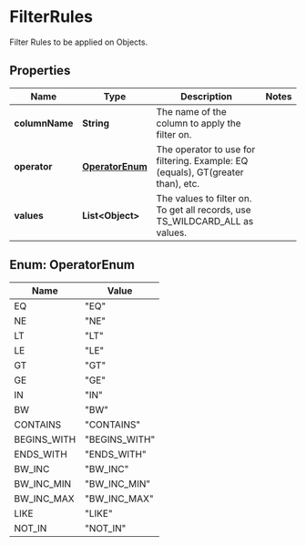 

# FilterRules

Filter Rules to be applied on Objects.

## Properties

| Name | Type | Description | Notes |
|------------ | ------------- | ------------- | -------------|
|**columnName** | **String** | The name of the column to apply the filter on. |  |
|**operator** | [**OperatorEnum**](#OperatorEnum) | The operator to use for filtering. Example: EQ (equals), GT(greater than), etc. |  |
|**values** | **List&lt;Object&gt;** | The values to filter on. To get all records, use TS_WILDCARD_ALL as values. |  |



## Enum: OperatorEnum

| Name | Value |
|---- | -----|
| EQ | &quot;EQ&quot; |
| NE | &quot;NE&quot; |
| LT | &quot;LT&quot; |
| LE | &quot;LE&quot; |
| GT | &quot;GT&quot; |
| GE | &quot;GE&quot; |
| IN | &quot;IN&quot; |
| BW | &quot;BW&quot; |
| CONTAINS | &quot;CONTAINS&quot; |
| BEGINS_WITH | &quot;BEGINS_WITH&quot; |
| ENDS_WITH | &quot;ENDS_WITH&quot; |
| BW_INC | &quot;BW_INC&quot; |
| BW_INC_MIN | &quot;BW_INC_MIN&quot; |
| BW_INC_MAX | &quot;BW_INC_MAX&quot; |
| LIKE | &quot;LIKE&quot; |
| NOT_IN | &quot;NOT_IN&quot; |



